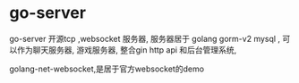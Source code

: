 # go-server 
 


go-server 开源tcp ,websocket 服务器, 服务器居于 golang  gorm-v2 mysql ,
可以作为聊天服务器, 游戏服务器,
整合gin  http api 和后台管理系统,


golang-net-websocket,是居于官方websocket的demo
 
